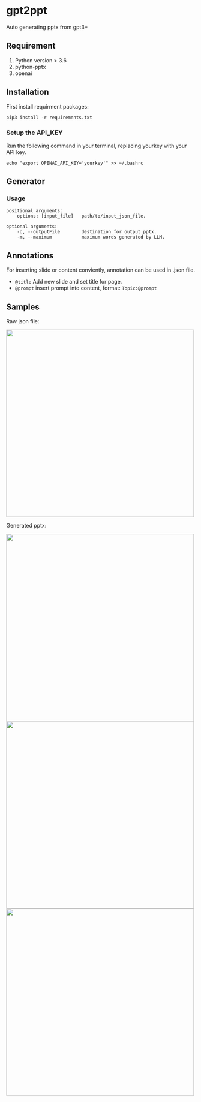 # gpt2ppt
Auto generating pptx from gpt3+

## Requirement
1. Python version > 3.6
2. python-pptx
3. openai

## Installation
First install requirment packages: 
```python
pip3 install -r requirements.txt
```

### Setup the API_KEY
Run the following command in your terminal, replacing yourkey with your API key.
```shell
echo "export OPENAI_API_KEY='yourkey'" >> ~/.bashrc
```

## Generator
### Usage
```ssh
positional arguments:
    options: [input_file]   path/to/input_json_file.
    
optional arguments:
    -o, --outputFile        destination for output pptx.
    -m, --maximum           maximum words generated by LLM.
```
## Annotations
For inserting slide or content conviently, annotation can be used in .json file.

* `@title` Add new slide and set title for page.
* `@prompt` insert prompt into content, format: ` Topic:@prompt `

## Samples
Raw json file:

<img src="https://i.imgur.com/xwVICaT.png" height=500 >

Generated pptx:

<img src="https://i.imgur.com/O183qdy.png" height=500 >
<img src="https://i.imgur.com/jzdhP0k.png" height=500 >
<img src="https://i.imgur.com/pfwzLBL.png" height=500 >





